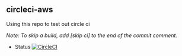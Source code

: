 ## circleci-aws

Using this repo to test out circle ci

_Note: To skip a build, add [skip ci] to the end of the commit comment._


- Status
[![CircleCI](https://circleci.com/gh/alykes/circleci/tree/circleci-project-setup.svg?style=shield)](https://circleci.com/gh/alykes/circleci/tree/circleci-project-setup)


